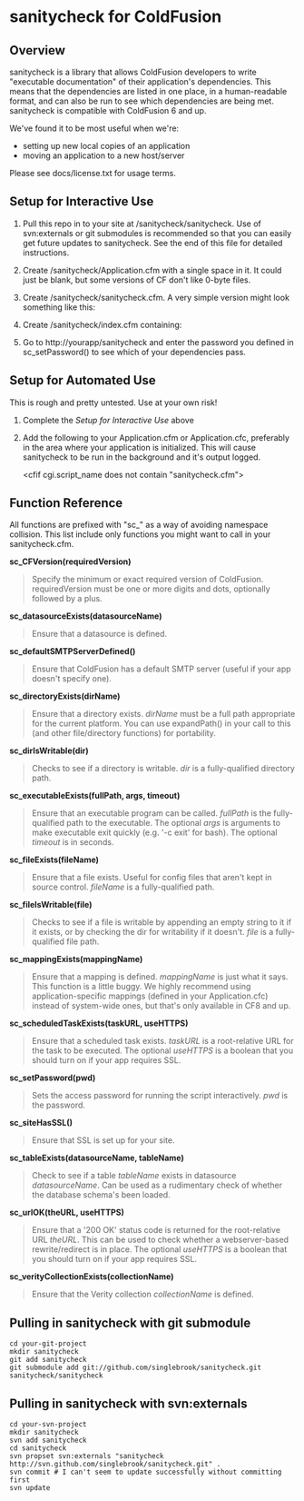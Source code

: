 sanitycheck for ColdFusion
==========================

Overview
--------
sanitycheck is a library that allows ColdFusion developers to write "executable documentation" of their application's dependencies. This means that the dependencies are listed in one place, in a human-readable format, and can also be run to see which dependencies are being met. sanitycheck is compatible with ColdFusion 6 and up.

We've found it to be most useful when we're:

  * setting up new local copies of an application
  * moving an application to a new host/server

Please see docs/license.txt for usage terms.

Setup for Interactive Use
-------------------------
  1. Pull this repo in to your site at /sanitycheck/sanitycheck. Use of svn:externals or git submodules is recommended so that you can easily get future updates to sanitycheck. See the end of this file for detailed instructions.

  2. Create /sanitycheck/Application.cfm with a single space in it. It could
just be blank, but some versions of CF don't like 0-byte files.

  3. Create /sanitycheck/sanitycheck.cfm. A very simple version might look something like this:

        <cfinclude template="sanitycheck/lib_sanitycheck.cfm">
        <cfset sc_setPassword("bigSecret")>
        <cfset sc_CFVersion("7+")>
        <cfset sc_mappingExists("lib")>

  4. Create /sanitycheck/index.cfm containing:

        <cflocation url="sanitycheck.cfm" addtoken="no">

  5. Go to http://yourapp/sanitycheck and enter the password you defined in sc_setPassword() to see which of your dependencies pass.
          
Setup for Automated Use
-----------------------
This is rough and pretty untested. Use at your own risk!

  1. Complete the *Setup for Interactive Use* above
  2. Add the following to your Application.cfm or Application.cfc, preferably in the area where your application is initialized. This will cause sanitycheck to be run in the background and it's output logged.

        <cfif cgi.script_name does not contain "sanitycheck.cfm">
          <cfinclude template="sanitycheck/sanitycheck.cfm">
        </cfif>

Function Reference
------------------
All functions are prefixed with "sc_" as a way of avoiding namespace collision. This list include only functions you might want to call in your sanitycheck.cfm.

**sc_CFVersion(requiredVersion)**
> Specify the minimum or exact required version of ColdFusion. requiredVersion must be one or more digits and dots, optionally followed by a plus.

**sc_datasourceExists(datasourceName)**
> Ensure that a datasource is defined.

**sc_defaultSMTPServerDefined()**
> Ensure that ColdFusion has a default SMTP server (useful if your app doesn't specify one).

**sc_directoryExists(dirName)**
> Ensure that a directory exists. *dirName* must be a full path appropriate for the current platform. You can use expandPath() in your call to this (and other file/directory functions) for portability.

**sc_dirIsWritable(dir)**
> Checks to see if a directory is writable. *dir* is a fully-qualified directory path.

**sc_executableExists(fullPath, args, timeout)**
> Ensure that an executable program can be called. *fullPath* is the fully-qualified path to the executable. The optional *args* is arguments to make executable exit quickly (e.g. '-c exit' for bash). The optional *timeout* is in seconds.

**sc_fileExists(fileName)**
> Ensure that a file exists. Useful for config files that aren't kept in source control. *fileName* is a fully-qualified path.

**sc_fileIsWritable(file)**
> Checks to see if a file is writable by appending an empty string to it if it exists, or by checking the dir for writability if it doesn't. *file* is a fully-qualified file path.

**sc_mappingExists(mappingName)**
> Ensure that a mapping is defined. *mappingName* is just what it says. This function is a little buggy. We highly recommend using application-specific mappings (defined in your Application.cfc) instead of system-wide ones, but that's only available in CF8 and up.

**sc_scheduledTaskExists(taskURL, useHTTPS)**
> Ensure that a scheduled task exists. *taskURL* is a root-relative URL for the task to be executed. The optional *useHTTPS* is a boolean that you should turn on if your app requires SSL.

**sc_setPassword(pwd)**
> Sets the access password for running the script interactively. *pwd* is the password.

**sc_siteHasSSL()**
> Ensure that SSL is set up for your site.

**sc_tableExists(datasourceName, tableName)**
> Check to see if a table *tableName* exists in datasource *datasourceName*. Can be used as a rudimentary check of whether the database schema's been loaded.

**sc_urlOK(theURL, useHTTPS)**
> Ensure that a '200 OK' status code is returned for the root-relative URL *theURL*. This can be used to check whether a webserver-based rewrite/redirect is in place. The optional *useHTTPS* is a boolean that you should turn on if your app requires SSL.

**sc_verityCollectionExists(collectionName)**
> Ensure that the Verity collection *collectionName* is defined.

Pulling in sanitycheck with git submodule
-----------------------------------------
    cd your-git-project
    mkdir sanitycheck
    git add sanitycheck
    git submodule add git://github.com/singlebrook/sanitycheck.git sanitycheck/sanitycheck

Pulling in sanitycheck with svn:externals
-----------------------------------------
    cd your-svn-project
    mkdir sanitycheck
    svn add sanitycheck
    cd sanitycheck
    svn propset svn:externals "sanitycheck http://svn.github.com/singlebrook/sanitycheck.git" .
    svn commit # I can't seem to update successfully without committing first
    svn update
